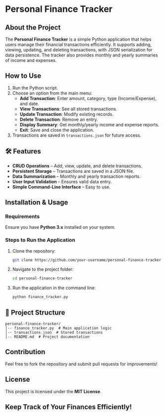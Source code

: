 #  Personal Finance Tracker

##  About the Project
The **Personal Finance Tracker** is a simple Python application that helps users manage their financial transactions efficiently. It supports adding, viewing, updating, and deleting transactions, with JSON serialization for data persistence. The tracker also provides monthly and yearly summaries of income and expenses.

##  How to Use
1. Run the Python script.
2. Choose an option from the main menu:
   - **Add Transaction**: Enter amount, category, type (Income/Expense), and date.
   - **View Transactions**: See all stored transactions.
   - **Update Transaction**: Modify existing records.
   - **Delete Transaction**: Remove an entry.
   - **Display Summary**: Get monthly/yearly income and expense reports.
   - **Exit**: Save and close the application.
3. Transactions are saved in `transactions.json` for future access.

## 🛠 Features
- **CRUD Operations** – Add, view, update, and delete transactions.
- **Persistent Storage** – Transactions are saved in a JSON file.
- **Data Summarization** – Monthly and yearly transaction reports.
- **User Input Validation** – Ensures valid data entry.
- **Simple Command-Line Interface** – Easy to use.

##  Installation & Usage
### Requirements
Ensure you have **Python 3.x** installed on your system.

### Steps to Run the Application
1. Clone the repository:
   ```sh
   git clone https://github.com/your-username/personal-finance-tracker.git
   ```
2. Navigate to the project folder:
   ```sh
   cd personal-finance-tracker
   ```
3. Run the application in the command line:
   ```sh
   python finance_tracker.py
   ```

## 📝 Project Structure
```
personal-finance-tracker/
│-- finance_tracker.py  # Main application logic
│-- transactions.json  # Stored transactions
│-- README.md  # Project documentation
```

##  Contribution
Feel free to fork the repository and submit pull requests for improvements!

##  License
This project is licensed under the **MIT License**.

##  Keep Track of Your Finances Efficiently! 

